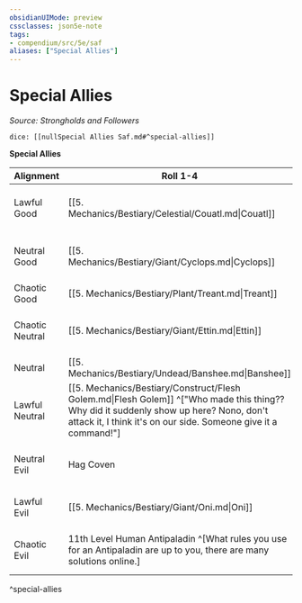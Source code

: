 ```yaml
---
obsidianUIMode: preview
cssclasses: json5e-note
tags:
- compendium/src/5e/saf
aliases: ["Special Allies"]
---
```

# Special Allies
*Source: Strongholds and Followers* 

`dice: [[nullSpecial Allies Saf.md#^special-allies]]`

**Special Allies**

| Alignment | Roll 1-4 | Roll 5-8 | Roll 9-10 | Roll 11 | Roll 12 |
|-----------|----------|----------|-----------|---------|---------|
| Lawful Good | [[5. Mechanics/Bestiary/Celestial/Couatl.md\|Couatl]] | [[5. Mechanics/Bestiary/Celestial/Deva.md\|Deva]] | [[5. Mechanics/Bestiary/Dragon/Young Silver Dragon.md\|Young Silver Dragon]] | [[5. Mechanics/Bestiary/Dragon/Adult Bronze Dragon.md\|Adult Bronze Dragon]] | [[5. Mechanics/Bestiary/Dragon/Adult Gold Dragon.md\|Adult Gold Dragon]] |
| Neutral Good | [[5. Mechanics/Bestiary/Giant/Cyclops.md\|Cyclops]] | [[5. Mechanics/Bestiary/Giant/Stone Giant.md\|Stone Giant]] | [[5. Mechanics/Bestiary/Giant/Cloud Giant.md\|Cloud Giant]] | [[5. Mechanics/Bestiary/Dragon/Young Amethyst Dragon Saf.md\|Young Amethyst Dragon]] | [[5. Mechanics/Bestiary/Dragon/Adult Sapphire Dragon Saf.md\|Adult Sapphire Dragon]] |
| Chaotic Good | [[5. Mechanics/Bestiary/Plant/Treant.md\|Treant]] | [[5. Mechanics/Bestiary/Dragon/Young Brass Dragon.md\|Young Brass Dragon]] | [[5. Mechanics/Bestiary/Elemental/Djinni.md\|Genie]] | [[5. Mechanics/Bestiary/Giant/Storm Giant.md\|Storm Giant]] | [[5. Mechanics/Bestiary/Dragon/Adult Copper Dragon.md\|Adult Copper Dragon]] |
| Chaotic Neutral | [[5. Mechanics/Bestiary/Giant/Ettin.md\|Ettin]] | [[5. Mechanics/Bestiary/Undead/Ghost.md\|Ghost]] | [[5. Mechanics/Bestiary/Giant/Hill Giant.md\|Hill Giant]] | [[5. Mechanics/Bestiary/Dragon/Young Emerald Dragon Saf.md\|Young Emerald Dragon]] | [[5. Mechanics/Bestiary/Elemental/Djinni.md\|Genie]] |
| Neutral | [[5. Mechanics/Bestiary/Undead/Banshee.md\|Banshee]] | [[5. Mechanics/Bestiary/Dragon/Young Sapphire Dragon Saf.md\|Young Sapphire Dragon]] | [[5. Mechanics/Bestiary/Dragon/Young Topaz Dragon Saf.md\|Young Topaz Dragon]] | [[5. Mechanics/Bestiary/Giant/Stone Giant.md\|Stone Giant]] | [[5. Mechanics/Bestiary/Dragon/Adult Ruby Dragon Saf.md\|Adult Ruby Dragon]] |
| Lawful Neutral | [[5. Mechanics/Bestiary/Construct/Flesh Golem.md\|Flesh Golem]] ^["Who made this thing?? Why did it suddenly show up here? Nono, don't attack it, I think it's on our side. Someone give it a command!"] | [[5. Mechanics/Bestiary/Dragon/Young Ruby Dragon Saf.md\|Young Ruby Dragon]] | [[5. Mechanics/Bestiary/Monstrosity/Medusa.md\|Medusa]] | [[5. Mechanics/Bestiary/Construct/Stone Golem.md\|Stone Golem]] | Sphinx ([[5. Mechanics/Bestiary/Monstrosity/Gynosphinx.md\|Gynosphinx]]) |
| Neutral Evil | Hag Coven | 13th Level Drow Ranger | [[5. Mechanics/Bestiary/Giant/Frost Giant.md\|Frost Giant]] | [[5. Mechanics/Bestiary/Dragon/Young Sapphire Dragon Saf.md\|Young Sapphire Dragon]] | [[5. Mechanics/Bestiary/Dragon/Adult Emerald Dragon Saf.md\|Adult Emerald Dragon]] |
| Lawful Evil | [[5. Mechanics/Bestiary/Giant/Oni.md\|Oni]] | [[5. Mechanics/Bestiary/Dragon/Young Green Dragon.md\|Young Green Dragon]] | [[5. Mechanics/Bestiary/Giant/Fire Giant.md\|Fire Giant]] | [[5. Mechanics/Bestiary/Dragon/Adult Blue Dragon.md\|Adult Blue Dragon]] | Roll on the [[5. Mechanics/Tables/Devil Allies Saf.md\|Devil Allies]] Chart |
| Chaotic Evil | 11th Level Human Antipaladin ^[What rules you use for an Antipaladin are up to you, there are many solutions online.] | [[5. Mechanics/Bestiary/Monstrosity/Lamia.md\|Lamia]] | [[5. Mechanics/Bestiary/Dragon/Young White Dragon.md\|Young White Dragon]] | [[5. Mechanics/Bestiary/Dragon/Adult Black Dragon.md\|Adult Black Dragon]] | Roll on the [[5. Mechanics/Tables/Demon Allies Saf.md\|Demon Allies]] Chart |
^special-allies